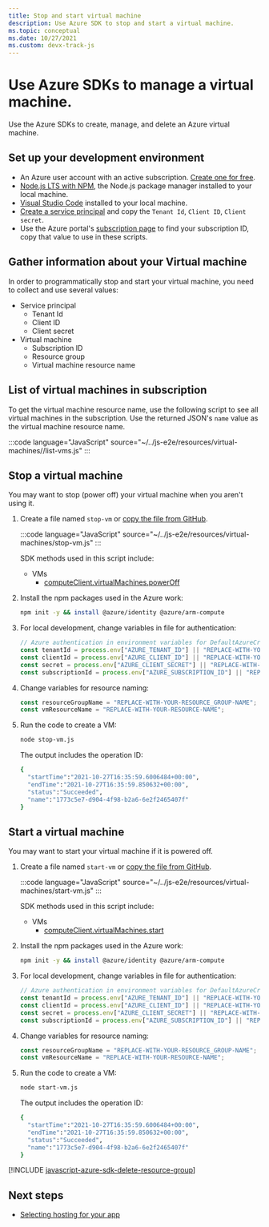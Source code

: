 ```yaml
---
title: Stop and start virtual machine
description: Use Azure SDK to stop and start a virtual machine.
ms.topic: conceptual
ms.date: 10/27/2021
ms.custom: devx-track-js
---
```


# Use Azure SDKs to manage a virtual machine.

Use the Azure SDKs to create, manage, and delete an Azure virtual machine. 

## Set up your development environment

- An Azure user account with an active subscription. [Create one for free](https://azure.microsoft.com/free/).
- [Node.js LTS with NPM](https://nodejs.org/en/download), the Node.js package manager installed to your local machine.
- [Visual Studio Code](https://code.visualstudio.com/) installed to your local machine. 
- [Create a service principal](../../core/nodejs-sdk-azure-authenticate.md?tabs=azure-sdk-for-javascript#1-create-a-service-principal) and copy the `Tenant Id`, `Client ID`, `Client secret`.
- Use the Azure portal's [subscription page](https://ms.portal.azure.com/#blade/Microsoft_Azure_Billing/SubscriptionsBlade) to find your subscription ID, copy that value to use in these scripts. 

## Gather information about your Virtual machine

In order to programmatically stop and start your virtual machine, you need to collect and use several values:

* Service principal
    * Tenant Id
    * Client ID
    * Client secret
* Virtual machine
    * Subscription ID
    * Resource group
    * Virtual machine resource name

## List of virtual machines in subscription

To get the virtual machine resource name, use the following script to see all virtual machines in the subscription. Use the returned JSON's `name` value as the virtual machine resource name. 

:::code language="JavaScript" source="~/../js-e2e/resources/virtual-machines//list-vms.js"  :::

## Stop a virtual machine

You may want to stop (power off) your virtual machine when you aren't using it. 

1. Create a file named `stop-vm` or [copy the file from GitHub](https://github.com/Azure-Samples/js-e2e/blob/main/resources/virtual-machines/stop-vm.js).

    :::code language="JavaScript" source="~/../js-e2e/resources/virtual-machines/stop-vm.js"  :::

    SDK methods used in this script include:
    
    * VMs
        * [computeClient.virtualMachines.powerOff](/javascript/api/@azure/arm-compute/virtualmachines?view=azure-node-latest&preserve-view=true#powerOff_string__string__Models_VirtualMachinesPowerOffOptionalParams_)

1. Install the npm packages used in the Azure work:

    ```bash
    npm init -y && install @azure/identity @azure/arm-compute
    ```

1. For local development, change variables in file for authentication:

    ```javascript
    // Azure authentication in environment variables for DefaultAzureCredential
    const tenantId = process.env["AZURE_TENANT_ID"] || "REPLACE-WITH-YOUR-TENANT-ID"; 
    const clientId = process.env["AZURE_CLIENT_ID"] || "REPLACE-WITH-YOUR-CLIENT-ID"; 
    const secret = process.env["AZURE_CLIENT_SECRET"] || "REPLACE-WITH-YOUR-CLIENT-SECRET";
    const subscriptionId = process.env["AZURE_SUBSCRIPTION_ID"] || "REPLACE-WITH-YOUR-SUBSCRIPTION_ID";
    ```

1. Change variables for resource naming:

    ```javascript
    const resourceGroupName = "REPLACE-WITH-YOUR-RESOURCE_GROUP-NAME";
    const vmResourceName = "REPLACE-WITH-YOUR-RESOURCE-NAME";
    ```

1. Run the code to create a VM:

    ```bash
    node stop-vm.js
    ```

    The output includes the operation ID:

    ```bash
    {
      "startTime":"2021-10-27T16:35:59.6006484+00:00",
      "endTime":"2021-10-27T16:35:59.850632+00:00",
      "status":"Succeeded",
      "name":"1773c5e7-d904-4f98-b2a6-6e2f2465407f"
    }
    ```

## Start a virtual machine

You may want to start your virtual machine if it is powered off. 

1. Create a file named `start-vm` or [copy the file from GitHub](https://github.com/Azure-Samples/js-e2e/blob/main/resources/virtual-machines/start-vm.js).

    :::code language="JavaScript" source="~/../js-e2e/resources/virtual-machines/start-vm.js"  :::

    SDK methods used in this script include:
    
    * VMs
        * [computeClient.virtualMachines.start](/javascript/api/@azure/arm-compute/virtualmachines?view=azure-node-latest&preserve-view=true#start_string__string__msRest_RequestOptionsBase_)

1. Install the npm packages used in the Azure work:

    ```bash
    npm init -y && install @azure/identity @azure/arm-compute
    ```

1. For local development, change variables in file for authentication:

    ```javascript
    // Azure authentication in environment variables for DefaultAzureCredential
    const tenantId = process.env["AZURE_TENANT_ID"] || "REPLACE-WITH-YOUR-TENANT-ID"; 
    const clientId = process.env["AZURE_CLIENT_ID"] || "REPLACE-WITH-YOUR-CLIENT-ID"; 
    const secret = process.env["AZURE_CLIENT_SECRET"] || "REPLACE-WITH-YOUR-CLIENT-SECRET";
    const subscriptionId = process.env["AZURE_SUBSCRIPTION_ID"] || "REPLACE-WITH-YOUR-SUBSCRIPTION_ID";
    ```

1. Change variables for resource naming:

    ```javascript
    const resourceGroupName = "REPLACE-WITH-YOUR-RESOURCE_GROUP-NAME";
    const vmResourceName = "REPLACE-WITH-YOUR-RESOURCE-NAME";
    ```

1. Run the code to create a VM:

    ```bash
    node start-vm.js
    ```

    The output includes the operation ID:

    ```bash
    {
      "startTime":"2021-10-27T16:35:59.6006484+00:00",
      "endTime":"2021-10-27T16:35:59.850632+00:00",
      "status":"Succeeded",
      "name":"1773c5e7-d904-4f98-b2a6-6e2f2465407f"
    }
    ```

[!INCLUDE [javascript-azure-sdk-delete-resource-group](../../includes/azure-sdk-virtual-machine-delete-resource-group.md)]


## Next steps

* [Selecting hosting for your app](../select-hosting-service.md)
